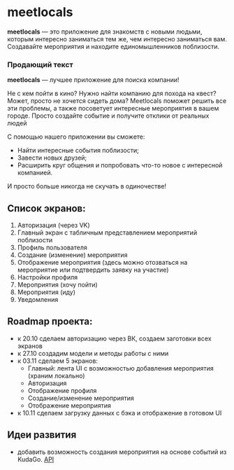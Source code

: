 # meetlocals

**meetlocals** — это приложение для знакомств с новыми людьми, которым интересно заниматься тем же, чем интересно заниматься вам. Создавайте мероприятия и находите единомышленников поблизости.

### Продающий текст
**meetlocals** — лучшее приложение для поиска компании! 

Не с кем пойти в кино? Нужно найти компанию для похода на квест? Может, просто не хочется сидеть дома? Meetlocals поможет решить все эти проблемы, а также посоветует интересные мероприятия в вашем городе. Просто создайте событие и получите отклики от реальных людей

С помощью нашего приложении вы сможете:
- Найти интересные события поблизости;
- Завести новых друзей;
- Расширить круг общения и попробовать что-то новое с интересной компанией.

И просто больше никогда не скучать в одиночестве!

## Список экранов:
1. Авторизация (через VK)
1. Главный экран с табличным представлением мероприятий поблизости
1. Профиль пользователя
1. Создание (изменение) мероприятия
1. Отображение мероприятия (здесь можно отозваться на мероприятие или подтвердить заявку на участие)
1. Настройки профиля
1. Мероприятия (хочу пойти)
1. Мероприятия (иду)
1. Уведомления

## Roadmap проекта:
- к 20.10 сделаем авторизацию через ВК, создаем заготовки всех экранов
- к 27.10 создадим модели и методы работы с ними
- к 03.11 сделаем 5 экранов:
  - Главный: лента UI с возможностью добавления мероприятия (храним локально)
  - Авторизация
  - Отображение профиля
  - Создание/изменение мероприятия
  - Отображение мероприятия
- к 10.11 сделаем загрузку данных с бэка и отображение в готовом UI

## Идеи развития
- добавить возможность создания мероприятия на основе событий из KudaGo. [API](https://docs.kudago.com/api/)
